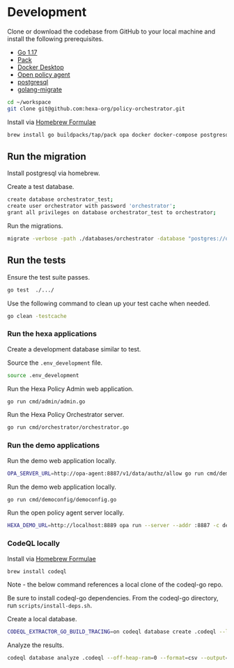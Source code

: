 # Development 

Clone or download the codebase from GitHub to your local machine and install the following prerequisites.

* [Go 1.17](https://go.dev)
* [Pack](https://buildpacks.io)
* [Docker Desktop](https://www.docker.com/products/docker-desktop)
* [Open policy agent](https://www.openpolicyagent.org)
* [postgresql](https://www.postgresql.org/)
* [golang-migrate](https://github.com/golang-migrate/migrate)

```bash
cd ~/workspace
git clone git@github.com:hexa-org/policy-orchestrator.git
```

Install via [Homebrew Formulae](https://formulae.brew.sh)

```bash
brew install go buildpacks/tap/pack opa docker docker-compose postgresql golang-migrate
```

## Run the migration

Install postgresql via homebrew.

Create a test database.

```bash
create database orchestrator_test;
create user orchestrator with password 'orchestrator';
grant all privileges on database orchestrator_test to orchestrator;
```

Run the migrations.

```bash
migrate -verbose -path ./databases/orchestrator -database "postgres://orchestrator:orchestrator@localhost:5432/orchestrator_test?sslmode=disable" up
```

## Run the tests

Ensure the test suite passes.

```bash
go test  ./.../
```

Use the following command to clean up your test cache when needed.

```bash
go clean -testcache
```

### Run the hexa applications

Create a development database similar to test.

Source the `.env_development` file.

```bash
source .env_development
```

Run the Hexa Policy Admin web application.

```bash
go run cmd/admin/admin.go
```

Run the Hexa Policy Orchestrator server.

```bash
go run cmd/orchestrator/orchestrator.go
```

### Run the demo applications

Run the demo web application locally.

```bash
OPA_SERVER_URL=http://opa-agent:8887/v1/data/authz/allow go run cmd/demo/demo.go
```

Run the demo web application locally.

```bash
go run cmd/democonfig/democonfig.go 
```

Run the open policy agent server locally.

```bash
HEXA_DEMO_URL=http://localhost:8889 opa run --server --addr :8887 -c deployments/opa-server/config/config.yaml
```

### CodeQL locally

Install via [Homebrew Formulae](https://formulae.brew.sh)

```bash
brew install codeql
```
Note - the below command references a local clone of the codeql-go repo.

Be sure to install codeql-go dependencies. From the codeql-go directory, run `scripts/install-deps.sh`.

Create a local database.

```bash
CODEQL_EXTRACTOR_GO_BUILD_TRACING=on codeql database create .codeql --language=go
```

Analyze the results.

```bash
codeql database analyze .codeql --off-heap-ram=0 --format=csv --output=codeql-results.csv ../codeql-go/ql/src/codeql-suites/go-code-scanning.qls  
```

